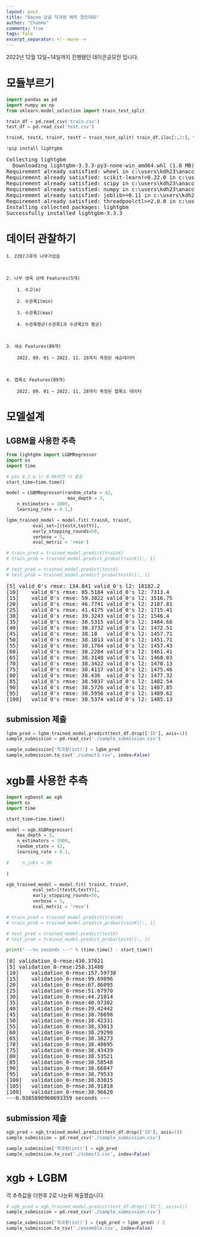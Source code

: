 ```yaml
---
layout: post
title: "Dacon 감귤 착과량 예측 경진대회"
author: "ChanHo"
comments: true
tags: Tale
excerpt_separator: <!--more-->
---
```



<head>
  <style>
    table.dataframe {
      white-space: normal;
      width: 100%;
      height: 240px;
      display: block;
      overflow: auto;
      font-family: Arial, sans-serif;
      font-size: 0.9rem;
      line-height: 20px;
      text-align: center;
      border: 0px !important;
    }

    table.dataframe th {
      text-align: center;
      font-weight: bold;
      padding: 8px;
    }

    table.dataframe td {
      text-align: center;
      padding: 8px;
    }

    table.dataframe tr:hover {
      background: #b8d1f3; 
    }

    .output_prompt {
      overflow: auto;
      font-size: 0.9rem;
      line-height: 1.45;
      border-radius: 0.3rem;
      -webkit-overflow-scrolling: touch;
      padding: 0.8rem;
      margin-top: 0;
      margin-bottom: 15px;
      font: 1rem Consolas, "Liberation Mono", Menlo, Courier, monospace;
      color: $code-text-color;
      border: solid 1px $border-color;
      border-radius: 0.3rem;
      word-break: normal;
      white-space: pre;
    }

  .dataframe tbody tr th:only-of-type {
      vertical-align: middle;
  }

  .dataframe tbody tr th {
      vertical-align: top;
  }

  .dataframe thead th {
      text-align: center !important;
      padding: 8px;
  }

  .page__content p {
      margin: 0 0 0px !important;
  }

  .page__content p > strong {
    font-size: 0.8rem !important;
  }

  </style>
</head>

2022년 12월 12일~14일까지 진행됐던 데이콘공모전 입니다.<!--more-->

# 모듈부르기



```python
import pandas as pd
import numpy as np
from sklearn.model_selection import train_test_split

train_df = pd.read_csv('train.csv')
test_df = pd.read_csv('test.csv')

trainX, testX, trainY, testY = train_test_split( train_df.iloc[:,2:], train_df['착과량(int)'], test_size=0.1, random_state=42 )
```


```python
!pip install lightgbm
```

<pre>
Collecting lightgbm
  Downloading lightgbm-3.3.3-py3-none-win_amd64.whl (1.0 MB)
Requirement already satisfied: wheel in c:\users\kdh23\anaconda3\lib\site-packages (from lightgbm) (0.36.2)
Requirement already satisfied: scikit-learn!=0.22.0 in c:\users\kdh23\anaconda3\lib\site-packages (from lightgbm) (0.24.2)
Requirement already satisfied: scipy in c:\users\kdh23\anaconda3\lib\site-packages (from lightgbm) (1.6.2)
Requirement already satisfied: numpy in c:\users\kdh23\anaconda3\lib\site-packages (from lightgbm) (1.20.3)
Requirement already satisfied: joblib>=0.11 in c:\users\kdh23\anaconda3\lib\site-packages (from scikit-learn!=0.22.0->lightgbm) (1.0.1)
Requirement already satisfied: threadpoolctl>=2.0.0 in c:\users\kdh23\anaconda3\lib\site-packages (from scikit-learn!=0.22.0->lightgbm) (2.2.0)
Installing collected packages: lightgbm
Successfully installed lightgbm-3.3.3
</pre>
# 데이터 관찰하기

    1. 2207그루의 나무가있음

    

    2. 나무 생육 상태 Features(5개)

        1. 수고(m)

        2. 수관폭1(min)

        3. 수관폭2(max)

        4. 수관폭평균(수관폭1과 수관폭2의 평균)

        

    3. 새순 Features(89개)

        2022. 09. 01 ~ 2022. 11. 28까지 측정된 새순데이터

        

    4. 엽록소 Features(89개)

        2022. 09. 01 ~ 2022. 11. 28까지 측정된 엽록소 데이터



# 모델설계


## LGBM을 사용한 추측



```python
from lightgbm import LGBMRegressor
import os
import time

# pos 8.2 & lr 0.08하면 더 좋음
start_time=time.time()

model = LGBMRegressor(random_state = 42,
                       max_depth = 3, 
    n_estimators = 1000,
    learning_rate = 0.1,)

lgbm_trained_model = model.fit( trainX, trainY, 
          eval_set=[(testX,testY)],
          early_stopping_rounds=50, 
          verbose = 5, 
          eval_metric = 'rmse')

# train_pred = trained_model.predict(trainX)
# train_prob = trained_model.predict_proba(trainX)[:, 1]

# test_pred = trained_model.predict(testX)
# test_prob = trained_model.predict_proba(testX)[:, 1]
```

<pre>
[5]	valid_0's rmse: 134.841	valid_0's l2: 18182.2
[10]	valid_0's rmse: 85.5184	valid_0's l2: 7313.4
[15]	valid_0's rmse: 59.3022	valid_0's l2: 3516.75
[20]	valid_0's rmse: 46.7741	valid_0's l2: 2187.81
[25]	valid_0's rmse: 41.4175	valid_0's l2: 1715.41
[30]	valid_0's rmse: 39.3243	valid_0's l2: 1546.4
[35]	valid_0's rmse: 38.5315	valid_0's l2: 1484.68
[40]	valid_0's rmse: 38.3732	valid_0's l2: 1472.51
[45]	valid_0's rmse: 38.18	valid_0's l2: 1457.71
[50]	valid_0's rmse: 38.1013	valid_0's l2: 1451.71
[55]	valid_0's rmse: 38.1764	valid_0's l2: 1457.43
[60]	valid_0's rmse: 38.2284	valid_0's l2: 1461.41
[65]	valid_0's rmse: 38.3148	valid_0's l2: 1468.03
[70]	valid_0's rmse: 38.3422	valid_0's l2: 1470.13
[75]	valid_0's rmse: 38.4117	valid_0's l2: 1475.46
[80]	valid_0's rmse: 38.436	valid_0's l2: 1477.32
[85]	valid_0's rmse: 38.5037	valid_0's l2: 1482.54
[90]	valid_0's rmse: 38.5726	valid_0's l2: 1487.85
[95]	valid_0's rmse: 38.5956	valid_0's l2: 1489.62
[100]	valid_0's rmse: 38.5374	valid_0's l2: 1485.13
</pre>
## submission 제출



```python
lgbm_pred = lgbm_trained_model.predict(test_df.drop(['ID'], axis=1))
sample_submission = pd.read_csv('./sample_submission.csv')

sample_submission['착과량(int)'] = lgbm_pred
sample_submission.to_csv('./submit3.csv', index=False)
```

# xgb를 사용한 추측



```python
import xgboost as xgb
import os
import time

start_time=time.time()

model = xgb.XGBRegressor(
    max_depth = 3, 
    n_estimators = 1000,
    random_state = 42,
    learning_rate = 0.1,

#     n_jobs = 30
                    
)

xgb_trained_model = model.fit( trainX, trainY, 
          eval_set=[(testX,testY)],
          early_stopping_rounds=50, 
          verbose = 5, 
          eval_metric = 'rmse')

# train_pred = trained_model.predict(trainX)
# train_prob = trained_model.predict_proba(trainX)[:, 1]

# test_pred = trained_model.predict(testX)
# test_prob = trained_model.predict_proba(testX)[:, 1]

print("---%s seconds ---" % (time.time() - start_time))
```

<pre>
[0]	validation_0-rmse:430.37021
[5]	validation_0-rmse:258.31488
[10]	validation_0-rmse:157.59738
[15]	validation_0-rmse:99.69896
[20]	validation_0-rmse:67.86095
[25]	validation_0-rmse:51.67970
[30]	validation_0-rmse:44.21014
[35]	validation_0-rmse:40.97302
[40]	validation_0-rmse:39.42442
[45]	validation_0-rmse:38.76698
[50]	validation_0-rmse:38.42331
[55]	validation_0-rmse:38.33013
[60]	validation_0-rmse:38.29298
[65]	validation_0-rmse:38.38273
[70]	validation_0-rmse:38.40695
[75]	validation_0-rmse:38.43439
[80]	validation_0-rmse:38.53521
[85]	validation_0-rmse:38.58548
[90]	validation_0-rmse:38.66847
[95]	validation_0-rmse:38.79533
[100]	validation_0-rmse:38.83015
[105]	validation_0-rmse:38.91818
[108]	validation_0-rmse:38.96620
---0.9385890960693359 seconds ---
</pre>
## submission 제출



```python
xgb_pred = xgb_trained_model.predict(test_df.drop(['ID'], axis=1))
sample_submission = pd.read_csv('./sample_submission.csv')

sample_submission['착과량(int)'] = xgb_pred
sample_submission.to_csv('./submit3.csv', index=False)
```

# xgb + LGBM 

각 추측값을 더한후 2로 나눈뒤 제출했습니다.



```python
# xgb_pred = xgb_trained_model.predict(test_df.drop(['ID'], axis=1))
sample_submission = pd.read_csv('./sample_submission.csv')

sample_submission['착과량(int)'] = (xgb_pred + lgbm_pred) / 2
sample_submission.to_csv('./ensemble.csv', index=False)
```
